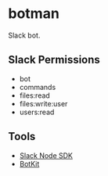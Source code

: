 # botman
Slack bot.

## Slack Permissions

* bot
* commands
* files:read
* files:write:user
* users:read

## Tools

* [Slack Node SDK](https://github.com/slackapi/node-slack-sdk)
* [BotKit](https://github.com/howdyai/botkit/blob/master/docs/readme-slack.md)
